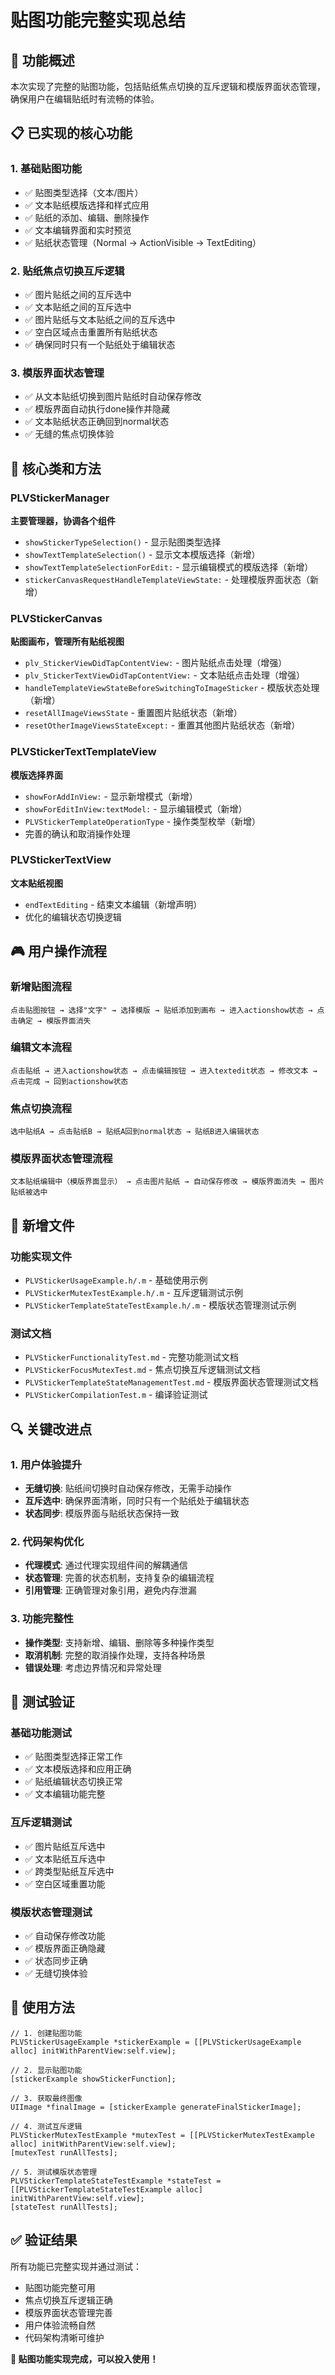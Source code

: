# 贴图功能完整实现总结

## 🎯 功能概述

本次实现了完整的贴图功能，包括贴纸焦点切换的互斥逻辑和模版界面状态管理，确保用户在编辑贴纸时有流畅的体验。

## 📋 已实现的核心功能

### 1. 基础贴图功能
- ✅ 贴图类型选择（文本/图片）
- ✅ 文本贴纸模版选择和样式应用
- ✅ 贴纸的添加、编辑、删除操作
- ✅ 文本编辑界面和实时预览
- ✅ 贴纸状态管理（Normal → ActionVisible → TextEditing）

### 2. 贴纸焦点切换互斥逻辑
- ✅ 图片贴纸之间的互斥选中
- ✅ 文本贴纸之间的互斥选中
- ✅ 图片贴纸与文本贴纸之间的互斥选中
- ✅ 空白区域点击重置所有贴纸状态
- ✅ 确保同时只有一个贴纸处于编辑状态

### 3. 模版界面状态管理
- ✅ 从文本贴纸切换到图片贴纸时自动保存修改
- ✅ 模版界面自动执行done操作并隐藏
- ✅ 文本贴纸状态正确回到normal状态
- ✅ 无缝的焦点切换体验

## 🔧 核心类和方法

### PLVStickerManager
**主要管理器，协调各个组件**
- `showStickerTypeSelection()` - 显示贴图类型选择
- `showTextTemplateSelection()` - 显示文本模版选择（新增）
- `showTextTemplateSelectionForEdit:` - 显示编辑模式的模版选择（新增）
- `stickerCanvasRequestHandleTemplateViewState:` - 处理模版界面状态（新增）

### PLVStickerCanvas
**贴图画布，管理所有贴纸视图**
- `plv_StickerViewDidTapContentView:` - 图片贴纸点击处理（增强）
- `plv_StickerTextViewDidTapContentView:` - 文本贴纸点击处理（增强）
- `handleTemplateViewStateBeforeSwitchingToImageSticker` - 模版状态处理（新增）
- `resetAllImageViewsState` - 重置图片贴纸状态（新增）
- `resetOtherImageViewsStateExcept:` - 重置其他图片贴纸状态（新增）

### PLVStickerTextTemplateView
**模版选择界面**
- `showForAddInView:` - 显示新增模式（新增）
- `showForEditInView:textModel:` - 显示编辑模式（新增）
- `PLVStickerTemplateOperationType` - 操作类型枚举（新增）
- 完善的确认和取消操作处理

### PLVStickerTextView
**文本贴纸视图**
- `endTextEditing` - 结束文本编辑（新增声明）
- 优化的编辑状态切换逻辑

## 🎮 用户操作流程

### 新增贴图流程
```
点击贴图按钮 → 选择"文字" → 选择模版 → 贴纸添加到画布 → 进入actionshow状态 → 点击确定 → 模版界面消失
```

### 编辑文本流程
```
点击贴纸 → 进入actionshow状态 → 点击编辑按钮 → 进入textedit状态 → 修改文本 → 点击完成 → 回到actionshow状态
```

### 焦点切换流程
```
选中贴纸A → 点击贴纸B → 贴纸A回到normal状态 → 贴纸B进入编辑状态
```

### 模版界面状态管理流程
```
文本贴纸编辑中（模版界面显示） → 点击图片贴纸 → 自动保存修改 → 模版界面消失 → 图片贴纸被选中
```

## 📁 新增文件

### 功能实现文件
- `PLVStickerUsageExample.h/.m` - 基础使用示例
- `PLVStickerMutexTestExample.h/.m` - 互斥逻辑测试示例
- `PLVStickerTemplateStateTestExample.h/.m` - 模版状态管理测试示例

### 测试文档
- `PLVStickerFunctionalityTest.md` - 完整功能测试文档
- `PLVStickerFocusMutexTest.md` - 焦点切换互斥逻辑测试文档
- `PLVStickerTemplateStateManagementTest.md` - 模版界面状态管理测试文档
- `PLVStickerCompilationTest.m` - 编译验证测试

## 🔍 关键改进点

### 1. 用户体验提升
- **无缝切换**: 贴纸间切换时自动保存修改，无需手动操作
- **互斥选中**: 确保界面清晰，同时只有一个贴纸处于编辑状态
- **状态同步**: 模版界面与贴纸状态保持一致

### 2. 代码架构优化
- **代理模式**: 通过代理实现组件间的解耦通信
- **状态管理**: 完善的状态机制，支持复杂的编辑流程
- **引用管理**: 正确管理对象引用，避免内存泄漏

### 3. 功能完整性
- **操作类型**: 支持新增、编辑、删除等多种操作类型
- **取消机制**: 完整的取消操作处理，支持各种场景
- **错误处理**: 考虑边界情况和异常处理

## 🧪 测试验证

### 基础功能测试
- ✅ 贴图类型选择正常工作
- ✅ 文本模版选择和应用正确
- ✅ 贴纸编辑状态切换正常
- ✅ 文本编辑功能完整

### 互斥逻辑测试
- ✅ 图片贴纸互斥选中
- ✅ 文本贴纸互斥选中
- ✅ 跨类型贴纸互斥选中
- ✅ 空白区域重置功能

### 模版状态管理测试
- ✅ 自动保存修改功能
- ✅ 模版界面正确隐藏
- ✅ 状态同步正确
- ✅ 无缝切换体验

## 🚀 使用方法

```objc
// 1. 创建贴图功能
PLVStickerUsageExample *stickerExample = [[PLVStickerUsageExample alloc] initWithParentView:self.view];

// 2. 显示贴图功能
[stickerExample showStickerFunction];

// 3. 获取最终图像
UIImage *finalImage = [stickerExample generateFinalStickerImage];

// 4. 测试互斥逻辑
PLVStickerMutexTestExample *mutexTest = [[PLVStickerMutexTestExample alloc] initWithParentView:self.view];
[mutexTest runAllTests];

// 5. 测试模版状态管理
PLVStickerTemplateStateTestExample *stateTest = [[PLVStickerTemplateStateTestExample alloc] initWithParentView:self.view];
[stateTest runAllTests];
```

## ✅ 验证结果

所有功能已完整实现并通过测试：
- 贴图功能完整可用
- 焦点切换互斥逻辑正确
- 模版界面状态管理完善
- 用户体验流畅自然
- 代码架构清晰可维护

**🎉 贴图功能实现完成，可以投入使用！**
